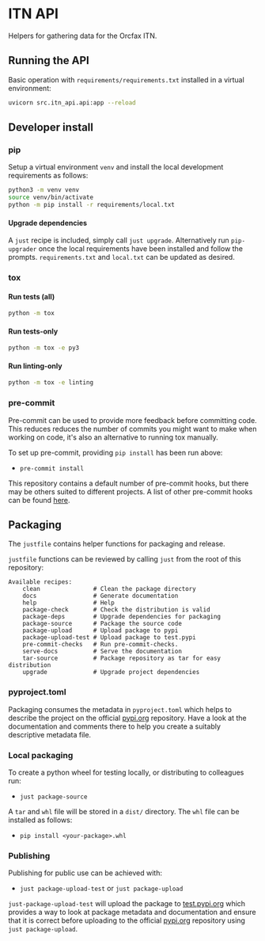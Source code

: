 # ITN API

Helpers for gathering data for the Orcfax ITN.

## Running the API

Basic operation with `requirements/requirements.txt` installed in a virtual
environment:

```sh
uvicorn src.itn_api.api:app --reload
```

## Developer install

### pip

Setup a virtual environment `venv` and install the local development
requirements as follows:

```bash
python3 -m venv venv
source venv/bin/activate
python -m pip install -r requirements/local.txt
```

#### Upgrade dependencies

A `just` recipe is included, simply call `just upgrade`. Alternatively run
`pip-upgrader` once the local requirements have been installed and follow the
prompts. `requirements.txt` and `local.txt` can be updated as desired.

### tox

#### Run tests (all)

```bash
python -m tox
```

#### Run tests-only

```bash
python -m tox -e py3
```

#### Run linting-only

```bash
python -m tox -e linting
```

### pre-commit

Pre-commit can be used to provide more feedback before committing code. This
reduces reduces the number of commits you might want to make when working on
code, it's also an alternative to running tox manually.

To set up pre-commit, providing `pip install` has been run above:

* `pre-commit install`

This repository contains a default number of pre-commit hooks, but there may
be others suited to different projects. A list of other pre-commit hooks can be
found [here][pre-commit-1].

[pre-commit-1]: https://pre-commit.com/hooks.html

## Packaging

The `justfile` contains helper functions for packaging and release.

`justfile` functions can be reviewed by calling `just`  from the root of this
repository:

```just
Available recipes:
    clean               # Clean the package directory
    docs                # Generate documentation
    help                # Help
    package-check       # Check the distribution is valid
    package-deps        # Upgrade dependencies for packaging
    package-source      # Package the source code
    package-upload      # Upload package to pypi
    package-upload-test # Upload package to test.pypi
    pre-commit-checks   # Run pre-commit-checks.
    serve-docs          # Serve the documentation
    tar-source          # Package repository as tar for easy distribution
    upgrade             # Upgrade project dependencies
```

### pyproject.toml

Packaging consumes the metadata in `pyproject.toml` which helps to describe
the project on the official [pypi.org][pypi-2] repository. Have a look at the
documentation and comments there to help you create a suitably descriptive
metadata file.

### Local packaging

To create a python wheel for testing locally, or distributing to colleagues
run:

* `just package-source`

A `tar` and `whl` file will be stored in a `dist/` directory. The `whl` file
can be installed as follows:

* `pip install <your-package>.whl`

### Publishing

Publishing for public use can be achieved with:

* `just package-upload-test` or `just package-upload`

`just-package-upload-test` will upload the package to [test.pypi.org][pypi-1]
which provides a way to look at package metadata and documentation and ensure
that it is correct before uploading to the official [pypi.org][pypi-2]
repository using `just package-upload`.

[pypi-1]: https://test.pypi.org
[pypi-2]: https://pypi.org

